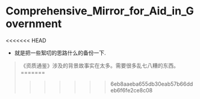 # Comprehensive_Mirror_for_Aid_in_Government
<<<<<<< HEAD

* 就是把一些絮叨的思路什么的备份一下.

> 《资质通鉴》涉及的背景故事实在太多。需要很多乱七八糟的东西。
=======
>>>>>>> 6eb8aaeba655db30eab57b66ddeb6f6fe2ce8c08
